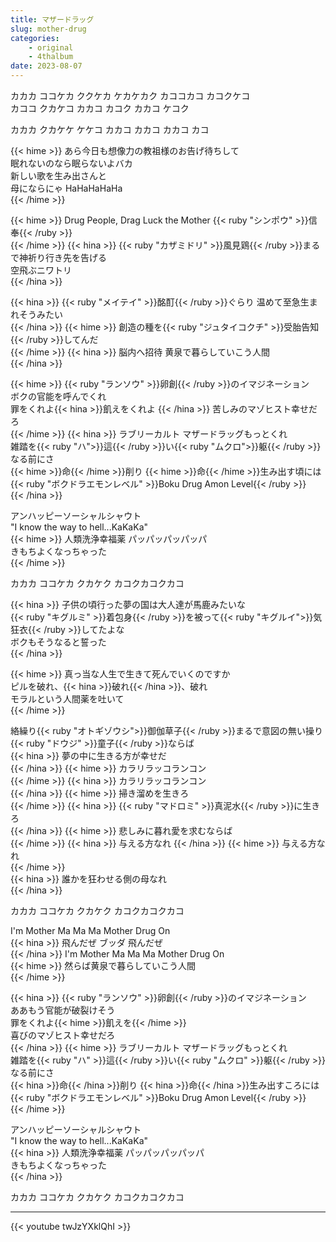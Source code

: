 ```yaml
---
title: マザードラッグ
slug: mother-drug
categories:
    - original
    - 4thalbum
date: 2023-08-07
---
```


カカカ ココケカ ククケカ ケカケカク カココカコ カコクケコ  
カココ クカケコ カカコ カコク カカコ ケコク  

カカカ クカケケ ケケコ カカコ カカコ カカコ カコ  

{{< hime >}}
あら今日も想像力の教祖様のお告げ待ちして  
眠れないのなら眠らないよバカ  
新しい歌を生み出さんと  
母にならにゃ HaHaHaHaHa  
{{< /hime >}}

{{< hime >}}
Drug People, Drag Luck the Mother {{< ruby "シンポウ" >}}信奉{{< /ruby >}}  
{{< /hime >}}
{{< hina >}}
{{< ruby "カザミドリ" >}}風見鶏{{< /ruby >}}まるで神祈り行き先を告げる  
空飛ぶニワトリ  
{{< /hina >}}

{{< hina >}}
{{< ruby "メイテイ" >}}酩酊{{< /ruby >}}ぐらり 温めて至急生まれそうみたい  
{{< /hina >}}
{{< hime >}}
創造の種を{{< ruby "ジュタイコクチ" >}}受胎告知{{< /ruby >}}してんだ  
{{< /hime >}}
{{< hina >}}
脳内へ招待 黄泉で暮らしていこう人間  
{{< /hina >}}

{{< hime >}}
{{< ruby "ランソウ" >}}卵創{{< /ruby >}}のイマジネーション  
ボクの官能を呼んでくれ  
罪をくれよ{{< hina >}}飢えをくれよ  {{< /hina >}}
苦しみのマゾヒスト幸せだろ  
{{< /hime >}}
{{< hina >}}
ラブリーカルト マザードラッグもっとくれ  
雑踏を{{< ruby "ハ">}}這{{< /ruby >}}い{{< ruby "ムクロ">}}躯{{< /ruby >}}なる前にさ  
{{< hime >}}命{{< /hime >}}削り {{< hime >}}命{{< /hime >}}生み出す頃には  
{{< ruby "ボクドラエモンレベル" >}}Boku Drug Amon Level{{< /ruby >}}  
{{< /hina >}}

アンハッピーソーシャルシャウト  
"I know the way to hell...KaKaKa"  
{{< hime >}}
人類洗浄幸福薬 パッパッパッパッパ  
きもちよくなっちゃった  
{{< /hime >}}

カカカ ココケカ クカケク カコクカコクカコ  

{{< hina >}}
子供の頃行った夢の国は大人達が馬鹿みたいな  
{{< ruby "キグルミ" >}}着包身{{< /ruby >}}を被って{{< ruby "キグルイ">}}気狂衣{{< /ruby >}}してたよな  
ボクもそうなると誓った  
{{< /hina >}}

{{< hime >}}
真っ当な人生で生きて死んでいくのですか  
ピルを破れ、{{< hina >}}破れ{{< /hina >}}、破れ  
モラルという人間薬を吐いて  
{{< /hime >}}

絡繰り{{< ruby "オトギゾウシ">}}御伽草子{{< /ruby >}}まるで意図の無い操り{{< ruby "ドウジ" >}}童子{{< /ruby >}}ならば  
{{< hina >}}
夢の中に生きる方が幸せだ  
{{< /hina >}}
{{< hime >}}
カラリラッコランコン  
{{< /hime >}}
{{< hina >}}
カラリラッコランコン  
{{< /hina >}}
{{< hime >}}
掃き溜めを生きろ  
{{< /hime >}}
{{< hina >}}
{{< ruby "マドロミ" >}}真泥水{{< /ruby >}}に生きろ  
{{< /hina >}}
{{< hime >}}
悲しみに暮れ愛を求むならば  
{{< /hime >}}
{{< hina >}}
与える方なれ 
{{< /hina >}}
{{< hime >}}
与える方なれ  
{{< /hime >}}  
{{< hina >}}
誰かを狂わせる側の母なれ  
{{< /hina >}}

カカカ ココケカ クカケク カコクカコクカコ  

I'm Mother Ma Ma Ma Mother Drug On  
{{< hina >}}
飛んだぜ ブッダ 飛んだぜ  
{{< /hina >}}
I'm Mother Ma Ma Ma Mother Drug On  
{{< hime >}}
然らば黄泉で暮らしていこう人間  
{{< /hime >}}

{{< hina >}}
{{< ruby "ランソウ" >}}卵創{{< /ruby >}}のイマジネーション  
ああもう官能が破裂けそう  
罪をくれよ{{< hime >}}飢えを{{< /hime >}}  
喜びのマゾヒスト幸せだろ  
{{< /hina >}}
{{< hime >}}
ラブリーカルト マザードラッグもっとくれ  
雑踏を{{< ruby "ハ" >}}這{{< /ruby >}}い{{< ruby "ムクロ" >}}躯{{< /ruby >}}なる前にさ  
{{< hina >}}命{{< /hina >}}削り {{< hina >}}命{{< /hina >}}生み出すころには  
{{< ruby "ボクドラエモンレベル" >}}Boku Drug Amon Level{{< /ruby >}}  
{{< /hime >}}

アンハッピーソーシャルシャウト  
"I know the way to hell...KaKaKa"  
{{< hina >}}
人類洗浄幸福薬 パッパッパッパッパ  
きもちよくなっちゃった  
{{< /hina >}}

カカカ ココケカ クカケク カコクカコクカコ  

---

{{< youtube twJzYXklQhI >}}